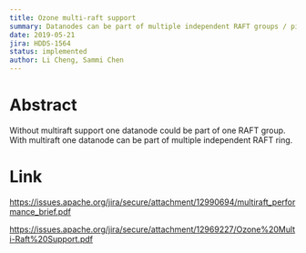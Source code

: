 ```yaml
---
title: Ozone multi-raft support 
summary: Datanodes can be part of multiple independent RAFT groups / pipelines
date: 2019-05-21
jira: HDDS-1564
status: implemented
author: Li Cheng, Sammi Chen
---
```

<!--
  Licensed under the Apache License, Version 2.0 (the "License");
  you may not use this file except in compliance with the License.
  You may obtain a copy of the License at

   http://www.apache.org/licenses/LICENSE-2.0

  Unless required by applicable law or agreed to in writing, software
  distributed under the License is distributed on an "AS IS" BASIS,
  WITHOUT WARRANTIES OR CONDITIONS OF ANY KIND, either express or implied.
  See the License for the specific language governing permissions and
  limitations under the License. See accompanying LICENSE file.
-->

# Abstract

 Without multiraft support one datanode could be part of one RAFT group. With multiraft one datanode can be part of multiple independent RAFT ring.
  
# Link

 https://issues.apache.org/jira/secure/attachment/12990694/multiraft_performance_brief.pdf

 https://issues.apache.org/jira/secure/attachment/12969227/Ozone%20Multi-Raft%20Support.pdf